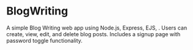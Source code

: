 # BlogWriting
A simple  Blog Writing web app using Node.js, Express, EJS, . Users can create, view, edit, and delete blog posts. Includes a signup page with password toggle functionality.
